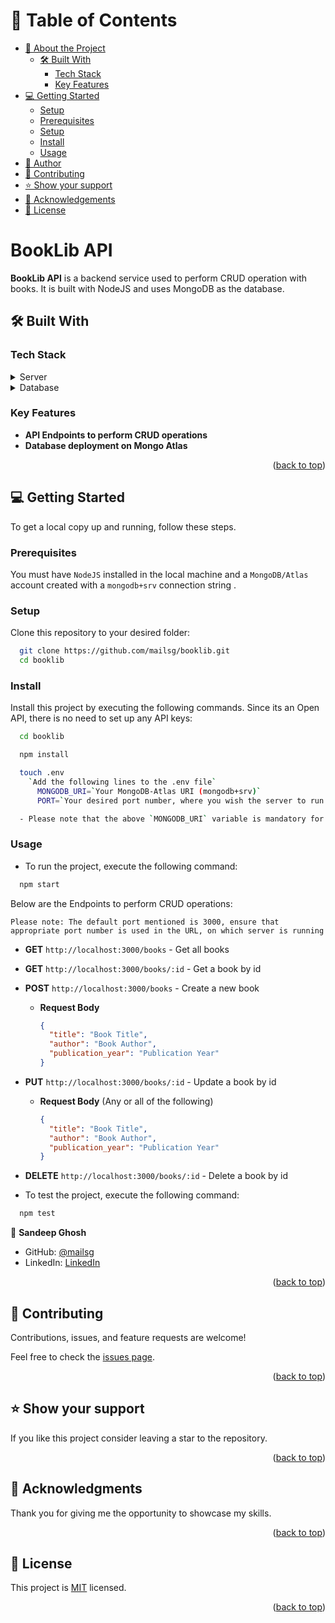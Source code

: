 <!-- TABLE OF CONTENTS -->

# 📗 Table of Contents

- [📖 About the Project](#about-project)
  - [🛠 Built With](#built-with)
    - [Tech Stack](#tech-stack)
    - [Key Features](#key-features)
- [💻 Getting Started](#getting-started)
  - [Setup](#setup)
  - [Prerequisites](#prerequisites)
  - [Setup](#setup)
  - [Install](#install)
  - [Usage](#usage)
- [👥 Author](#author)
- [🤝 Contributing](#contributing)
- [⭐️ Show your support](#support)
- [🙏 Acknowledgements](#acknowledgements)
- [📝 License](#license)

<!-- PROJECT DESCRIPTION -->

# BookLib API <a name="about-project"></a>

**BookLib API** is a backend service used to perform CRUD operation with books. It is built with NodeJS and uses MongoDB as the database.


## 🛠 Built With <a name="built-with"></a>

### Tech Stack <a name="tech-stack"></a>

<details>
  <summary>Server</summary>
  <ul>
    <li><a href="https://nodejs.org/en/">NodeJS</a></li>
  </ul>
</details>

<details>
<summary>Database</summary>
  <ul>
    <li><a href="https://www.mongodb.com/">MongoDB</a></li>
  </ul>
</details>

<!-- Features -->

### Key Features <a name="key-features"></a>

- **API Endpoints to perform CRUD operations**
- **Database deployment on Mongo Atlas**

<p align="right">(<a href="#readme-top">back to top</a>)</p>

<!-- GETTING STARTED -->

## 💻 Getting Started <a name="getting-started"></a>

To get a local copy up and running, follow these steps.

### Prerequisites

You must have `NodeJS` installed in the local machine and a `MongoDB/Atlas` account created with a `mongodb+srv` connection string .

### Setup

Clone this repository to your desired folder:

```sh  
  git clone https://github.com/mailsg/booklib.git
  cd booklib  
```

### Install

Install this project by executing the following commands. Since its an Open API, there is no need to set up any API keys:

```sh
  cd booklib

  npm install

  touch .env
    `Add the following lines to the .env file`
      MONGODB_URI=`Your MongoDB-Atlas URI (mongodb+srv)`
      PORT=`Your desired port number, where you wish the server to run (default port = 3000)`

  - Please note that the above `MONGODB_URI` variable is mandatory for the project to connect to your MongoDB database.

```

### Usage

- To run the project, execute the following command:

```sh
  npm start
```

Below are the Endpoints to perform CRUD operations:

`Please note: The default port mentioned is 3000, ensure that appropriate port number is used in the URL, on which server is running`
- **GET** `http://localhost:3000/books` - Get all books
- **GET** `http://localhost:3000/books/:id` - Get a book by id
- **POST** `http://localhost:3000/books` - Create a new book
    - **Request Body**
      ```json
      {
        "title": "Book Title",
        "author": "Book Author",
        "publication_year": "Publication Year"
      }
      ```
- **PUT** `http://localhost:3000/books/:id` - Update a book by id
    - **Request Body** (Any or all of the following)
      ```json
      {
        "title": "Book Title", 
        "author": "Book Author",
        "publication_year": "Publication Year"
      }
      ```
- **DELETE** `http://localhost:3000/books/:id` - Delete a book by id

- To test the project, execute the following command:

```sh
  npm test
```

<!-- AUTHORS -->

👤 **Sandeep Ghosh**

- GitHub: [@mailsg](https://github.com/mailsg)
- LinkedIn: [LinkedIn](https://linkedin.com/in/sandeep0912)

<p align="right">(<a href="#readme-top">back to top</a>)</p>

<!-- CONTRIBUTING -->

## 🤝 Contributing <a name="contributing"></a>

Contributions, issues, and feature requests are welcome!

Feel free to check the [issues page](../../issues/).

<p align="right">(<a href="#readme-top">back to top</a>)</p>

<!-- SUPPORT -->

## ⭐️ Show your support <a name="support"></a>

If you like this project consider leaving a star to the repository.

<p align="right">(<a href="#readme-top">back to top</a>)</p>

<!-- ACKNOWLEDGEMENTS -->

## 🙏 Acknowledgments <a name="acknowledgements"></a>

Thank you for giving me the opportunity to showcase my skills.   

<p align="right">(<a href="#readme-top">back to top</a>)</p>

<!-- LICENSE -->

## 📝 License <a name="license"></a>

This project is [MIT](./MIT.md) licensed.

<p align="right">(<a href="#readme-top">back to top</a>)</p>
